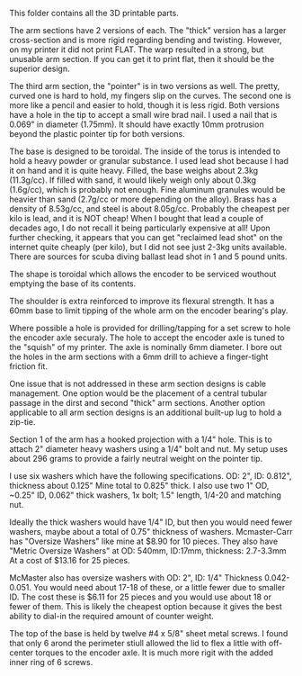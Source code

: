 This folder contains all the 3D printable parts. 

The arm sections have 2 versions of each.  The "thick" version has a larger cross-section and is more rigid regarding bending and twisting.  However, on my printer it did not print FLAT.  The warp resulted in a strong, but unusable arm section.  If you can get it to print flat, then it should be the superior design.

The third arm section, the "pointer" is in two versions as well.  The pretty, curved one is hard to hold, my fingers slip on the curves.  The second one is more like a pencil and easier to hold, though it is less rigid.  Both versions have a hole in the tip to accept a small wire brad nail.  I used a nail that is 0.069" in diameter (1.75mm).  It should have exactly 10mm protrusion beyond the plastic pointer tip for both versions.

The base is designed to be toroidal.  The inside of the torus is intended to hold a heavy powder or granular substance.  I used lead shot because I had it on hand and it is quite heavy.  Filled, the base weighs about 2.3kg (11.3g/cc).  If filled with sand, it would likely weigh only about 0.3kg (1.6g/cc), which is probably not enough.  Fine aluminum granules would be heavier than sand (2.7g/cc or more depending on the alloy).  Brass has a density of 8.53g/cc, and steel is about 8.05g/cc.  Probably the cheapest per kilo is lead, and it is NOT cheap!  When I bought that lead a couple of decades ago, I do not recall it being particularly expensive at all!  Upon further checking, it appears that you can get "reclaimed lead shot" on the internet quite cheaply (per kilo), but I did not see just 2-3kg units available.  There are sources for scuba diving ballast lead shot in 1 and 5 pound units.

The shape is toroidal which allows the encoder to be serviced wouthout emptying the base of its contents.

The shoulder is extra reinforced to improve its flexural strength.  It has a 60mm base to limit tipping of the whole arm on the encoder bearing's play.  

Where possible a hole is provided for drilling/tapping for a set screw to hole the encoder axle securaly.  The  hole to accept the encoder axle is tuned to the "squish" of my printer.  The axle is nominally 6mm diameter.  I bore out the holes in the arm sections with a 6mm drill to achieve a finger-tight friction fit.

One issue that is not addressed in these arm section designs is cable management.  One option would be the placement of a central tubular passage in the dirst and second "thick" arm sections.  Another option applicable to all arm section designs is an additional built-up lug to hold a zip-tie.

Section 1 of the arm has a hooked projection with a 1/4" hole.  This is to attach 2" diameter heavy washers using a 1/4" bolt and nut.  My setup uses about 296 grams to provide a fairly neutral weight on the pointer tip.

I use six washers which have the following specifications.  OD: 2", ID: 0.812", thickness about 0.125"  Mine total to 0.825" thick.  I also use two 1" OD, ~0.25" ID, 0.062" thick washers, 1x bolt; 1.5" length, 1/4-20 and matching nut.

Ideally the thick washers would have 1/4" ID, but then you would need fewer washers, maybe about a total of 0.75" thickness of washers.  Mcmaster-Carr has "Oversize Washers" like mine at $8.90 for 10 pieces.  They also have "Metric Oversize Washers" at OD: 540mm, ID:17mm, thickness: 2.7-3.3mm  At a cost of $13.16 for 25 pieces.

McMaster also has oversize washers with OD: 2", ID: 1/4" Thickness 0.042-0.051.  You would need about 17-18 of these, or a little fewer due to smaller ID.  The cost these is $6.11 for 25 pieces and you would use about 18 or fewer of them.  This is likely the cheapest option because it gives the best ability to dial-in the required amount of counter weight.

The top of the base is held by twelve #4 x 5/8" sheet metal screws.  I found that only 6 arond the perimeter stiull allowed the lid to flex a little with off-center torques to the encoder axle.  It is much more rigit with the added inner ring of 6 screws.
